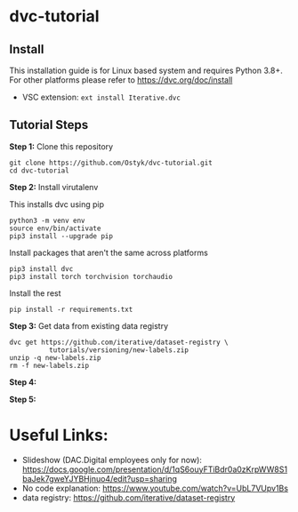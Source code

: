 # dvc-tutorial


## Install

This installation guide is for Linux based system and requires Python 3.8+. For other platforms please refer to https://dvc.org/doc/install

- VSC extension: `ext install Iterative.dvc`

## Tutorial Steps

**Step 1:** Clone this repository
```
git clone https://github.com/Ostyk/dvc-tutorial.git
cd dvc-tutorial
```

**Step 2:** Install virutalenv

This installs dvc using pip
```
python3 -m venv env
source env/bin/activate
pip3 install --upgrade pip
```

Install packages that aren't the same across platforms

```
pip3 install dvc
pip3 install torch torchvision torchaudio
```

Install the rest

```
pip install -r requirements.txt
```
**Step 3:** Get data from existing data registry
```
dvc get https://github.com/iterative/dataset-registry \
          tutorials/versioning/new-labels.zip
unzip -q new-labels.zip
rm -f new-labels.zip
```
**Step 4:**

**Step 5:**
# Useful Links:
- Slideshow (DAC.Digital employees only for now): https://docs.google.com/presentation/d/1qS6ouyFTiBdr0a0zKrpWW8S1baJek7gweYJYBHjnuo4/edit?usp=sharing
- No code explanation: https://www.youtube.com/watch?v=UbL7VUpv1Bs
- data registry: https://github.com/iterative/dataset-registry